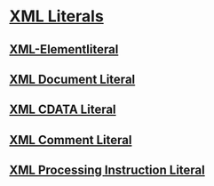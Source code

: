# [XML Literals](index.md)
## [XML-Elementliteral](xml-element-literal.md)
## [XML Document Literal](xml-document-literal.md)
## [XML CDATA Literal](xml-cdata-literal.md)
## [XML Comment Literal](xml-comment-literal.md)
## [XML Processing Instruction Literal](xml-processing-instruction-literal.md)
